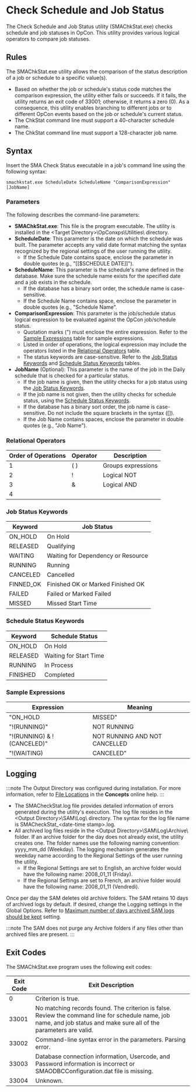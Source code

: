 # Check Schedule and Job Status

The Check Schedule and Job Status utility (SMAChkStat.exe) checks schedule and job statuses in OpCon. This utility provides various logical operators to compare job statuses.

## Rules

The SMAChkStat.exe utility allows the comparison of the status description of a job or schedule to a specific value(s).

- Based on whether the job or schedule's status code matches the comparison expression, the utility either fails or succeeds. If it fails, the utility returns an exit code of 33001; otherwise, it returns a zero (0). As a consequence, this utility enables branching to different jobs or to different OpCon events based on the job or schedule's current status.
- The ChkStat command line must support a 40-character schedule name.
- The ChkStat command line must support a 128-character job name.

## Syntax

Insert the SMA Check Status executable in a job's command line using the following syntax:

```batch
smachkstat.exe ScheduleDate ScheduleName "ComparisonExpression" [JobName]
```

### Parameters

The following describes the command-line parameters:

- **SMAChkStat.exe**: This file is the program executable. The utility is installed in the <Target Directory\>\\OpConxps\\Utilities\\ directory.
- **ScheduleDate**: This parameter is the date on which the schedule was built. The parameter accepts any valid date format matching the syntax recognized by the regional settings of the user running the utility.
  - If the Schedule Date contains space, enclose the parameter in double quotes (e.g., "\[\[$SCHEDULE DATE\]\]").
- **ScheduleName**: This parameter is the schedule's name defined in the database. Make sure the schedule name exists for the specified date and a job exists in the schedule.
  - If the database has a binary sort order, the schedule name is case-sensitive.
  - If the Schedule Name contains space, enclose the parameter in double quotes (e.g., "Schedule Name".
- **ComparisonExpression**: This parameter is the job/schedule status logical expression to be evaluated against the OpCon job/schedule status.
  - Quotation marks (") must enclose the entire expression. Refer to the [Sample  Expressions](#sample-expressions) table for sample expressions.
  - Listed in order of operations, the logical expression may include the operators listed in the [Relational Operators](#relational-operators) table.
  - The status keywords are case-sensitive. Refer to the [Job Status Keywords](#job-status-keywords) and [Schedule Status Keywords](#schedule-status-keywords) tables.
- **JobName** (Optional): This parameter is the name of the job in the Daily schedule that is checked for a particular status.
  - If the job name is given, then the utility checks for a job status using the [Job Status Keywords](#job-status-keywords).
  - If the job name is not given, then the utility checks for schedule status, using the [Schedule Status Keywords](#schedule-status-keywords).
  - If the database has a binary sort order, the job name is case-sensitive. Do not include the square brackets in the syntax (\[\]).
  - If the Job Name contains spaces, enclose the parameter in double quotes (e.g., "Job Name").

### Relational Operators

|Order of Operations|Operator|Description|
|--- |--- |--- |
|1|( )|Groups expressions|
|2|!|Logical NOT|
|3|&|Logical AND|
|4|||Logical OR|

### Job Status Keywords

|Keyword|Job Status|
|--- |--- |
|ON_HOLD|On Hold|
|RELEASED|Qualifying|
|WAITING|Waiting for Dependency or Resource|
|RUNNING|Running|
|CANCELED|Cancelled|
|FINNED_OK|Finished OK or Marked Finished OK|
|FAILED|Failed or Marked Failed|
|MISSED|Missed Start Time|

### Schedule Status Keywords

|Keyword|Schedule Status|
|--- |--- |
|ON_HOLD|On Hold|
|RELEASED|Waiting for Start Time|
|RUNNING|In Process|
|FINISHED|Completed|

### Sample Expressions

|Expression|Meaning|
|--- |--- |
|"ON_HOLD | MISSED"|ON HOLD OR MISSED|
|"!(RUNNING)"|NOT RUNNING|
|"!(RUNNING) & ! (CANCELED)"|NOT RUNNING AND NOT CANCELLED|
|"!(WAITING) | CANCELED"|NOT WAITING OR CANCELLED|

## Logging

:::note
The Output Directory was configured during installation. For more information, refer to [File Locations](../../file-locations.md) in the **Concepts** online help.
:::

- The SMACheckStat.log file provides detailed information of errors generated during the utility's execution. The log file resides in the <Output Directory\>\\SAM\\Log\\ directory. The syntax for the log file name is SMACheckStat\_<date-time stamp\>.log.
- All archived log files reside in the <Output Directory\>\\SAM\\Log\\Archive\\ folder. If an archive folder for the day does not already exist, the utility creates one. The folder names use the following naming convention: yyyy_mm_dd (Weekday). The  logging mechanism generates the weekday name according to the Regional Settings of the user running the utility.
  - If the Regional Settings are set to English, an archive folder would have the following name: 2008_01_11 (Friday).
  - If the Regional Settings are set to French, an archive folder would have the following name: 2008_01_11 (Vendredi).

Once per day the SAM deletes old archive folders. The SAM retains 10 days of archived logs by default. If desired, change the Logging settings in the Global Options. Refer to [Maximum number of days archived SAM logs should be kept](../../administration/server-options.md#logging) setting.

:::note
The SAM does not purge any Archive folders if any files other than archived files are present.
:::

## Exit Codes

The SMAChkStat.exe program uses the following exit codes:

|Exit Code|Exit Description|
|--- |--- |
|0|Criterion is true.|
|33001|No matching records found. The criterion is false. Review the command line for schedule name, job name, and job status and make sure all of the parameters are valid.|
|33002|Command-line syntax error in the parameters. Parsing error.|
|33003|Database connection information, Usercode, and Password information is incorrect or SMAODBCConfiguration.dat file is missing.|
|33004|Unknown.|
